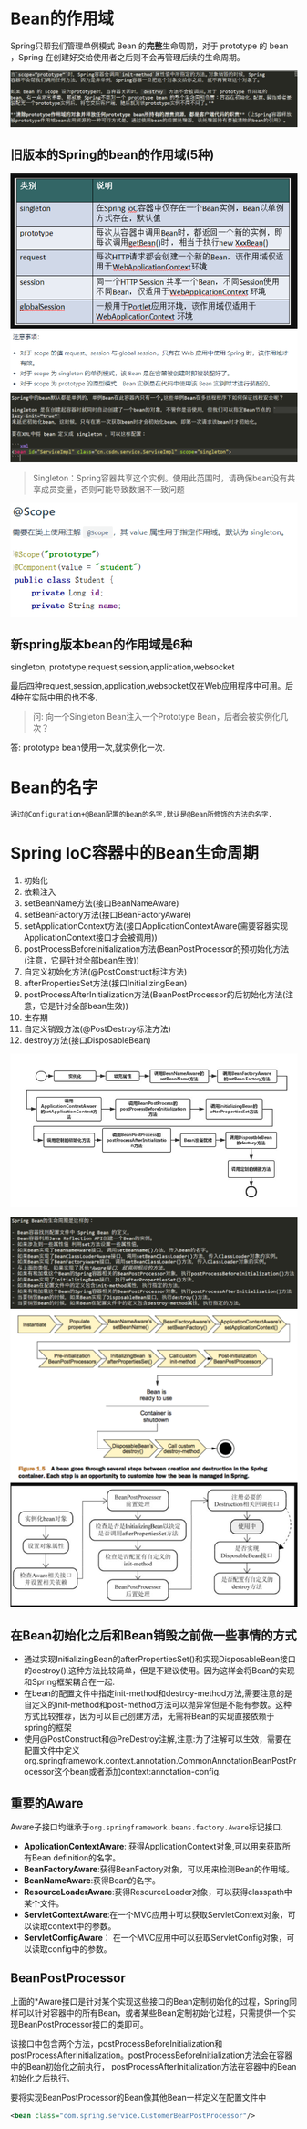 # Bean的作用域

Spring只帮我们管理单例模式 Bean 的**完整**生命周期，对于 prototype 的 bean ，Spring 在创建好交给使用者之后则不会再管理后续的生命周期。

![](../pics/SpringBean-Prototype类型的声明周期.png)

## 旧版本的Spring的bean的作用域(5种)

![](../pics/SpringBeanScope.png)
![](../pics/SpringBeanScope02.png)
![](../pics/SpringBeanScope03.png)

> Singleton：Spring容器共享这个实例。使用此范围时，请确保bean没有共享成员变量，否则可能导致数据不一致问题

![](../pics/Scope注解.png)

## 新spring版本bean的作用域是6种

singleton, prototype,request,session,application,websocket

最后四种request,session,application,websocket仅在Web应用程序中可用。后4种在实际中用的也不多.

>问: 向一个Singleton Bean注入一个Prototype Bean，后者会被实例化几次？

答: prototype bean使用一次,就实例化一次.

# Bean的名字

    通过@Configuration+@Bean配置的bean的名字,默认是@Bean所修饰的方法的名字.

# Spring IoC容器中的Bean生命周期

1. 初始化
2. 依赖注入
3. setBeanName方法(接口BeanNameAware)
4. setBeanFactory方法(接口BeanFactoryAware)
5. setApplicationContext方法(接口ApplicationContextAware(需要容器实现ApplicationContext接口才会被调用))
6. postProcessBeforeInitialization方法(BeanPostProcessor的预初始化方法(注意，它是针对全部bean生效))
7. 自定义初始化方法(@PostConstruct标注方法)
8. afterPropertiesSet方法(接口InitializingBean)
9. postProcessAfterInitialization方法(BeanPostProcessor的后初始化方法(注意，它是针对全部bean生效))
10. 生存期
11. 自定义销毁方法(@PostDestroy标注方法)
12. destroy方法(接口DisposableBean)

![](../pics/Bean-Life-Cycle.jpg)

![](../pics/SpringBean的声明周期01.png)
![](../pics/SpringBean的声明周期02.png)
![](../pics/SpringBean的声明周期03.png)

## 在Bean初始化之后和Bean销毁之前做一些事情的方式

- 通过实现InitializingBean的afterPropertiesSet()和实现DisposableBean接口的destroy(),这种方法比较简单，但是不建议使用。因为这样会将Bean的实现和Spring框架耦合在一起.
- 在bean的配置文件中指定init-method和destroy-method方法,需要注意的是自定义的init-method和post-method方法可以抛异常但是不能有参数。这种方式比较推荐，因为可以自己创建方法，无需将Bean的实现直接依赖于spring的框架
- 使用@PostConstruct和@PreDestroy注解,注意:为了注解可以生效，需要在配置文件中定义org.springframework.context.annotation.CommonAnnotationBeanPostProcessor这个bean或者添加context:annotation-config.

## 重要的Aware

Aware子接口均继承于`org.springframework.beans.factory.Aware`标记接口.

- **ApplicationContextAware**: 获得ApplicationContext对象,可以用来获取所有Bean definition的名字。
- **BeanFactoryAware**:获得BeanFactory对象，可以用来检测Bean的作用域。
- **BeanNameAware**:获得Bean的名字。
- **ResourceLoaderAware**:获得ResourceLoader对象，可以获得classpath中某个文件。
- **ServletContextAware**:在一个MVC应用中可以获取ServletContext对象，可以读取context中的参数。
- **ServletConfigAware**： 在一个MVC应用中可以获取ServletConfig对象，可以读取config中的参数。

## BeanPostProcessor

上面的*Aware接口是针对某个实现这些接口的Bean定制初始化的过程，Spring同样可以针对容器中的所有Bean，或者某些Bean定制初始化过程，只需提供一个实现BeanPostProcessor接口的类即可。 

该接口中包含两个方法，postProcessBeforeInitialization和postProcessAfterInitialization。postProcessBeforeInitialization方法会在容器中的Bean初始化之前执行， postProcessAfterInitialization方法在容器中的Bean初始化之后执行。

要将实现BeanPostProcessor的Bean像其他Bean一样定义在配置文件中

```xml  
<bean class="com.spring.service.CustomerBeanPostProcessor"/>
```
